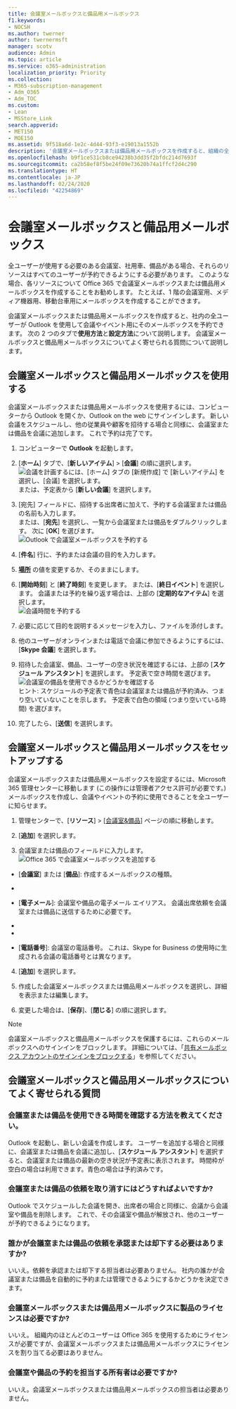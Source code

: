 ```yaml
---
title: 会議室メールボックスと備品用メールボックス
f1.keywords:
- NOCSH
ms.author: twerner
author: twernermsft
manager: scotv
audience: Admin
ms.topic: article
ms.service: o365-administration
localization_priority: Priority
ms.collection:
- M365-subscription-management
- Adm_O365
- Adm_TOC
ms.custom:
- Lean
- MSStore_Link
search.appverid:
- MET150
- MOE150
ms.assetid: 9f518a6d-1e2c-4d44-93f3-e19013a1552b
description: '会議室メールボックスまたは備品用メールボックスを作成すると、組織の全ユーザーが Outlook を使用して会議やイベント用にそのメールボックスを予約できます。 '
ms.openlocfilehash: b9f1ce531cb8ce94238b3dd35f2bfdc214d7693f
ms.sourcegitcommit: ca2b58ef8f5be24f09e73620b74a1ffcf2d4c290
ms.translationtype: HT
ms.contentlocale: ja-JP
ms.lasthandoff: 02/24/2020
ms.locfileid: "42254869"
---
```

# <a name="room-and-equipment-mailboxes"></a>会議室メールボックスと備品用メールボックス

全ユーザーが使用する必要のある会議室、社用車、備品がある場合、それらのリソースはすべてのユーザーが予約できるようにする必要があります。 このような場合、各リソースについて Office 365 で会議室メールボックスまたは備品用メールボックスを作成することをお勧めします。 たとえば、1 階の会議室用、メディア機器用、移動台車用にメールボックスを作成することができます。
  
会議室メールボックスまたは備品用メールボックスを作成すると、社内の全ユーザーが Outlook を使用して会議やイベント用にそのメールボックスを予約できます。 次の 2 つのタブで**使用方法**と**設定方法**について説明します。 会議室メールボックスと備品用メールボックスについてよく寄せられる質問について説明します。 
  
## <a name="use-room-and-equipment-mailboxes"></a>会議室メールボックスと備品用メールボックスを使用する

会議室メールボックスまたは備品用メールボックスを使用するには、コンピューターから Outlook を開くか、Outlook on the web にサインインします。 新しい会議をスケジュールし、他の従業員や顧客を招待する場合と同様に、会議室または備品を会議に追加します。 これで予約は完了です。
  
1. コンピューターで **Outlook** を起動します。 
    
2. [**ホーム**] タブで、[**新しいアイテム**] \> [**会議**] の順に選択します。<br/>![会議を計画するには、[ホーム] タブの [新規作成] で [新しいアイテム] を選択し、[会議] を選択します。](../media/ffd575a8-1036-4d67-b839-73941fc60276.png)<br/>または、予定表から [**新しい会議**] を選択します。
    
3. [宛先] フィールドに、招待する出席者に加えて、予約する会議室または備品の名前も入力します。<br/>または、[**宛先**] を選択し、一覧から会議室または備品をダブルクリックします。 次に [**OK**] を選びます。<br/>![Outlook で会議室メールボックスを予約する](../media/4588c806-9fb9-46c9-b2d8-34caa943e28e.png)
  
4. [**件名**] 行に、予約または会議の目的を入力します。 
    
5. [**場所**] の値を変更するか、そのままにします。 
    
6. [**開始時刻**] と [**終了時刻**] を変更します。 または、[**終日イベント**] を選択します。 会議または予約を繰り返す場合は、上部の [**定期的なアイテム**] を選択します。<br/>![会議時間を予約する](../media/4b72a0a6-4da2-449e-909e-85ea79f78e2c.png)
  
7. 必要に応じて目的を説明するメッセージを入力し、ファイルを添付します。
    
8. 他のユーザーがオンラインまたは電話で会議に参加できるようにするには、[**Skype 会議**] を選択します。
    
9. 招待した会議室、備品、ユーザーの空き状況を確認するには、上部の [**スケジュール アシスタント**] を選択します。 予定表で空き時間を選びます。<br/> ![会議室の備品を使用できるかどうかを確認する](../media/eb0097c6-4263-4b63-bfca-f7c03ad99b4f.png)<br/>ヒント: スケジュールの予定表で青色は会議室または備品が予約済み、つまり空いていないことを示します。 予定表で白色の領域 (つまり空いている時間) を選びます。 
  
10. 完了したら、[**送信**] を選択します。
    
## <a name="set-up-room-and-equipment-mailboxes"></a>会議室メールボックスと備品用メールボックスをセットアップする

会議室メールボックスまたは備品用メールボックスを設定するには、Microsoft 365 管理センターに移動します  (この操作には管理者アクセス許可が必要です。) メールボックスを作成し、会議やイベントの予約に使用できることを全ユーザーに知らせます。
  
1. 管理センターで、[**リソース**] \> [[会議室&amp;備品](https://go.microsoft.com/fwlink/p/?linkid=2067334)] ページの順に移動します。
  
2. [**追加**] を選択します。
    
3. 会議室または備品のフィールドに入力します。<br/>![Office 365 で会議室メールボックスを追加する](../media/114d49e3-976e-40ef-b0af-2b0f5c85f15e.png)<br/>
  
  - [**会議室**] または [**備品**]: 作成するメールボックスの種類。
    
  - [**名前**]: わかりやすい名前または簡単な説明。
    
  - [**電子メール**]: 会議室や備品の電子メール エイリアス。 会議出席依頼を会議室または備品に送信するために必要です。
    
  - [**定員**]: 同時に会議室に収容できる、または備品を使用できる最大人数。
    
  - [**場所**]: 建物内または地域内の会議室の部屋番号または場所。
    
  - [**電話番号**]: 会議室の電話番号。 これは、Skype for Business の使用時に生成される会議の電話番号とは異なります。
    
4. [**追加**] を選択します。
    
5. 作成した会議室メールボックスまたは備品用メールボックスを選択し、詳細を表示または編集します。
  
6. 変更した場合は、[**保存**]、[**閉じる**] の順に選択します。

> [!Note]
> 会議室メールボックスと備品用メールボックスを保護するには、これらのメールボックスへのサインインをブロックします。 詳細については、「[共有メールボックス アカウントのサインインをブロックする](https://docs.microsoft.com/office365/admin/email/create-a-shared-mailbox?view=o365-worldwide#block-sign-in-for-the-shared-mailbox-account)」を参照してください。

## <a name="common-questions-about-room-and-equipment-mailboxes"></a>会議室メールボックスと備品用メールボックスについてよく寄せられる質問

### <a name="how-can-you-tell-when-the-room-or-equipment-is-available"></a>会議室または備品を使用できる時間を確認する方法を教えてください。

Outlook を起動し、新しい会議を作成します。 ユーザーを追加する場合と同様に、会議室または備品を会議に追加し、[**スケジュール アシスタント**] を選択すると、会議室または備品の最新の空き状況が予定表に表示されます。 時間枠が空白の場合は利用できます。青色の場合は予約済みです。 
  
### <a name="how-do-you-cancel-a-room-or-equipment-request"></a>会議室または備品の依頼を取り消すにはどうすればよいですか?

Outlook でスケジュールした会議を開き、出席者の場合と同様に、会議から会議室や備品を削除します。 これで、その会議室や備品が解放され、他のユーザーが予約できるようになります。
  
### <a name="does-someone-have-to-accept-or-decline-every-room-or-equipment-request"></a>誰かが会議室または備品の依頼を承認または却下する必要はありますか?

 いいえ。依頼を承認または却下する担当者は必要ありません。 社内の誰かが会議室または備品を自動的に予約または管理できるようにするかどうかを決定できます。 
  
### <a name="does-a-room-mailbox-or-equipment-mailbox-need-a-product-license"></a>会議室メールボックスまたは備品用メールボックスに製品のライセンスは必要ですか?

いいえ。 組織内のほとんどのユーザーは Office 365 を使用するためにライセンスが必要ですが、会議室メールボックスまたは備品用メールボックスにライセンスを割り当てる必要はありません。
  
### <a name="do-i-need-an-owner-in-charge-of-booking-the-rooms-or-equipment"></a>会議室や備品の予約を担当する所有者は必要ですか?

 いいえ。会議室メールボックスまたは備品用メールボックスの担当者は必要ありません。 
